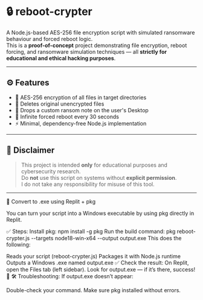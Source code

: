 # 🔒 reboot-crypter

A Node.js-based AES-256 file encryption script with simulated ransomware behaviour and forced reboot logic.  
This is a **proof-of-concept** project demonstrating file encryption, reboot forcing, and ransomware simulation techniques — all **strictly for educational and ethical hacking purposes**.

---

## ⚙️ Features

- 🔐 AES-256 encryption of all files in target directories
- 🧨 Deletes original unencrypted files
- 📝 Drops a custom ransom note on the user's Desktop
- 🔁 Infinite forced reboot every 30 seconds
- ⚡ Minimal, dependency-free Node.js implementation

---

## 🚨 Disclaimer

> This project is intended **only** for educational purposes and cybersecurity research.  
> Do **not** use this script on systems without **explicit permission**.  
> I do not take any responsibility for misuse of this tool.

---

🧊 Convert to .exe using Replit + pkg

You can turn your script into a Windows executable by using pkg directly in Replit.

✅ Steps:
Install pkg:
npm install -g pkg
Run the build command:
pkg reboot-crypter.js --targets node18-win-x64 --output output.exe
This does the following:

Reads your script (reboot-crypter.js)
Packages it with Node.js runtime
Outputs a Windows .exe named output.exe
✅ Check the result:
On Replit, open the Files tab (left sidebar).
Look for output.exe — if it’s there, success! 🎉
🛠 Troubleshooting:
If output.exe doesn’t appear:

Double-check your command.
Make sure pkg installed without errors.

